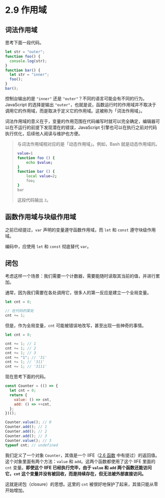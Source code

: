 # 2.9 作用域

## 词法作用域

思考下面一段代码。

```js
let str = "outer";
function foo() {
  console.log(str);
}
function bar() {
  let str = "inner";
  foo();
}
bar();
```

控制台输出的是 `"inner"` 还是 `"outer"`？不同的语言可能会有不同的行为。JavaScript 的选择是输出 `"outer"`，也就是说，函数运行时的作用域并不取决于调用它的作用域，而是取决于定义它的作用域。这被称为「词法作用域」。

词法作用域的意义在于，变量的作用范围在代码编写时就可以完全确定，编辑器可以在不运行的前提下发现潜在的错误，JavaScript 引擎也可以在执行之前对代码执行优化，后续他人阅读与维护也方便。

> 与词法作用域相对应的是「动态作用域」。例如，Bash 就是动态作用域的。
>
> ```bash
> value=1
> function foo () {
>     echo $value;
> }
> function bar () {
>     local value=2;
>     foo;
> }
> bar
> ```
>
> 这段代码输出 `2`。

## 函数作用域与块级作用域

之前已经提过，`var` 声明的变量遵守函数作用域，而 `let` 和 `const` 遵守块级作用域。

编码中，应使用 `let` 和 `const` 彻底替代 `var`。

## 闭包

考虑这样一个场景：我们需要一个计数器，需要能随时读取其当前的值，并进行累加。

通常，因为我们需要在各处调用它，很多人的第一反应是建立一个全局变量。

```js
let cnt = 0;

// 在代码的某处
cnt += 1;
```

但是，作为全局变量，`cnt` 可能被错误地改写，甚至出现一些神奇的事情。

```js
let cnt = 0;

cnt += 1; // 1
cnt += 1; // 2
cnt += 1; // 3
cnt += "1"; // '31'
cnt += 1; // '311'
cnt += 1; // '3111'
```

现在思考下面的代码。

```js
const Counter = (() => {
  let cnt = 0;
  return {
    value: () => cnt,
    add: () => ++cnt,
  };
})();

Counter.value(); // 0
Counter.add(); // 1
Counter.add(); // 2
Counter.add(); // 3
Counter.value(); // 3
typeof cnt; // undefined
```

我们定义了一个对象 `Counter`，其值是一个 IIFE（[2.6 函数](./2.6%20函数.md#函数的调用与返回值) 中有提过）的返回值。这个对象里面有两个方法：`value` 和 `add`。这两个函数都使用了这个 IIFE 里面的 `cnt` 变量。**即使这个 IIFE 已经执行完毕，由于 `value` 和 `add` 两个函数还能访问它，`cnt` 这个变量并没有被回收，而是持续存在，但无法被外部直接访问。**

这就是闭包（closure）的思想。这里的 `cnt` 被很好地保护了起来，其值只能从零开始增加。
